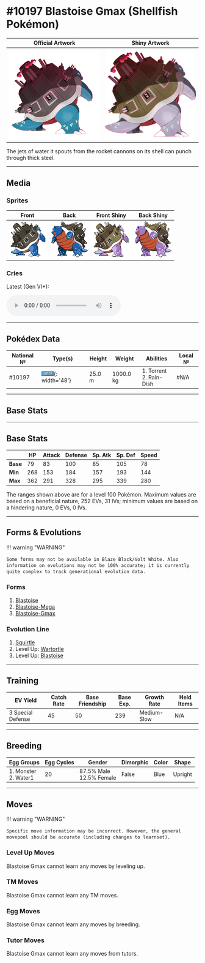 # #10197 Blastoise Gmax (Shellfish Pokémon)

| Official Artwork | Shiny Artwork |
| --- | --- |
| ![Official Artwork](../assets/sprites/blastoise-gmax/official_artwork.png) | ![Shiny Artwork](../assets/sprites/blastoise-gmax/official_artwork_shiny.png) |

The jets of water it spouts from the rocket cannons on its shell can punch through thick steel.

---

## Media

### Sprites

| Front | Back | Front Shiny | Back Shiny |
| --- | --- | --- | --- |
| ![Front](../assets/sprites/blastoise-gmax/front.png) | ![Back](../assets/sprites/blastoise-gmax/back.png) | ![Front Shiny](../assets/sprites/blastoise-gmax/front_shiny.png) | ![Back Shiny](../assets/sprites/blastoise-gmax/back_shiny.png) |

### Cries

Latest (Gen VI+):
<p><audio controls>
  <source src='../assets/cries/blastoise-gmax/latest.ogg' type='audio/ogg'>
  Your browser does not support the audio element.
</audio></p>

---

## Pokédex Data

| National № | Type(s) | Height | Weight | Abilities | Local № |
|------------|---------|--------|--------|-----------|---------|
| #10197 | ![water](../assets/types/water.png){: width='48'} | 25.0 m | 1000.0 kg | 1. Torrent<br>2. Rain-Dish | #N/A |

---

## Base Stats
---

## Base Stats
|   | HP | Attack | Defense | Sp. Atk | Sp. Def | Speed |
|---|----|--------|---------|---------|---------|-------|
| **Base** | 79 | 83 | 100 | 85 | 105 | 78 |
| **Min** | 268 | 153 | 184 | 157 | 193 | 144 |
| **Max** | 362 | 291 | 328 | 295 | 339 | 280 |

The ranges shown above are for a level 100 Pokémon. Maximum values are based on a beneficial nature, 252 EVs, 31 IVs; minimum values are based on a hindering nature, 0 EVs, 0 IVs.

---

## Forms & Evolutions

!!! warning "WARNING"

    Some forms may not be available in Blaze Black/Volt White. Also information on evolutions may not be 100% accurate; it is currently quite complex to track generational evolution data.

### Forms

1. [Blastoise](blastoise.md/)
2. [Blastoise-Mega](blastoise-mega.md/)
3. [Blastoise-Gmax](blastoise-gmax.md/)

### Evolution Line

1. [Squirtle](squirtle.md/)
1. Level Up: [Wartortle](wartortle.md/)
1. Level Up: [Blastoise](blastoise.md/)

---

## Training

| EV Yield | Catch Rate | Base Friendship | Base Exp. | Growth Rate | Held Items |
|----------|------------|-----------------|-----------|-------------|------------|
| 3 Special Defense | 45 | 50 | 239 | Medium-Slow | N/A |

---

## Breeding

| Egg Groups | Egg Cycles | Gender | Dimorphic | Color | Shape |
|------------|------------|--------|-----------|-------|-------|
| 1. Monster<br>2. Water1 | 20 | 87.5% Male<br>12.5% Female | False | Blue | Upright |

---

## Moves

!!! warning "WARNING"

    Specific move information may be incorrect. However, the general movepool should be accurate (including changes to learnset).

### Level Up Moves

Blastoise Gmax cannot learn any moves by leveling up.
### TM Moves

Blastoise Gmax cannot learn any TM moves.
### Egg Moves

Blastoise Gmax cannot learn any moves by breeding.
### Tutor Moves

Blastoise Gmax cannot learn any moves from tutors.
